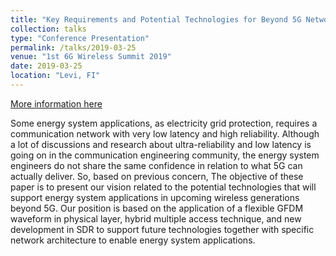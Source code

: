 ```yaml
---
title: "Key Requirements and Potential Technologies for Beyond 5G Networks applied in Energy Systems"
collection: talks
type: "Conference Presentation"
permalink: /talks/2019-03-25
venue: "1st 6G Wireless Summit 2019"
date: 2019-03-25
location: "Levi, FI"
---
```


[More information here](http://www.6gsummit.com/2019/speakers/dick-carrillo/)

Some energy system applications, as electricity grid protection, requires a communication network with very low latency and high reliability. Although a lot of discussions and research about ultra-reliability and low latency is going on in the communication engineering community, the energy system engineers do not share the same confidence in relation to what 5G can actually deliver. So, based on previous concern, The objective of these paper is to present our vision related to the potential technologies that will support energy system applications in upcoming wireless generations beyond 5G. Our position is based on the application of a flexible GFDM waveform in physical layer, hybrid multiple access technique, and new development in SDR to support future technologies together with specific network architecture to enable energy system applications.